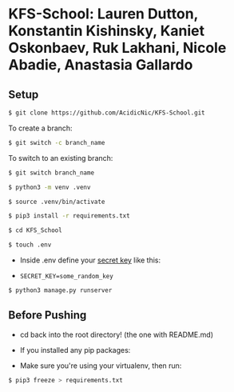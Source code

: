 # KFS-School: Lauren Dutton, Konstantin Kishinsky, Kaniet Oskonbaev, Ruk Lakhani, Nicole Abadie, Anastasia Gallardo


## Setup

``` bash
$ git clone https://github.com/AcidicNic/KFS-School.git
```

To create a branch:

``` bash
$ git switch -c branch_name
```

To switch to an existing branch:

``` bash
$ git switch branch_name
```

``` bash
$ python3 -m venv .venv
```

``` bash
$ source .venv/bin/activate
```

``` bash
$ pip3 install -r requirements.txt
```

``` bash
$ cd KFS_School
```

``` bash
$ touch .env
```
- Inside .env define your [secret key](https://miniwebtool.com/django-secret-key-generator/) like this:

- ```SECRET_KEY=some_random_key```

``` bash
$ python3 manage.py runserver
```

## Before Pushing

- cd back into the root directory! (the one with README.md)

- If you installed any pip packages:

 - Make sure you're using your virtualenv, then run:

``` bash
$ pip3 freeze > requirements.txt
```
